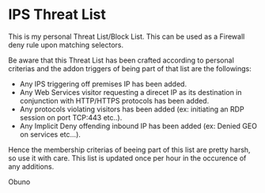 # IPS Threat List

This is my personal Threat List/Block List.
This can be used as a Firewall deny rule upon matching selectors.

Be aware that this Threat List has been crafted according to personal criterias and the addon triggers of being part of that list are the followings:

- Any IPS triggering off premises IP has been added.
- Any Web Services visitor requesting a direcet IP as its destination in conjunction with HTTP/HTTPS protocols has been added.
- Any protocols violating visitors has been added (ex: initiating an RDP session on port TCP:443 etc..).
- Any Implicit Deny offending inbound IP has been added (ex: Denied GEO on services etc...).

Hence the membership criterias of beeing part of this list are pretty harsh, so use it with care.
This list is updated once per hour in the occurence of any additions.

Obuno

